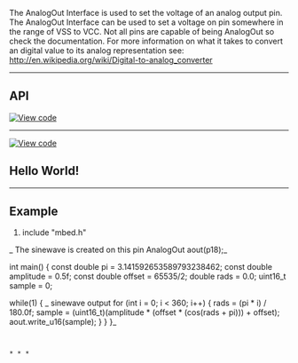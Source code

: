 The AnalogOut Interface is used to set the voltage of an analog output pin. The AnalogOut Interface can be used to set a voltage on pin somewhere in the range of VSS to VCC. Not all pins are capable of being AnalogOut so check the documentation. For more information on what it takes to convert an digital value to its analog representation see: <http://en.wikipedia.org/wiki/Digital-to-analog_converter>   


* * *

## API

[![View code](https://www.mbed.com/embed/?type=library)](https://developer.mbed.org/users/mbed_official/code/USBDevice/docs/6d85e04fb59f/classUSBSerial.html)    


* * *
[![View code](https://www.mbed.com/embed/?url=https://developer.mbed.org/users/mbed_official/code/USBDevice)](https://developer.mbed.org/users/mbed_official/code/USBDevice/file/01321bd6ff89/USBDevice/USBDevice.cpp)


## Hello World!

  
* * *

## Example

  1. include "mbed.h"

_ The sinewave is created on this pin AnalogOut aout(p18);_

int main() { const double pi = 3.141592653589793238462; const double amplitude = 0.5f; const double offset = 65535/2; double rads = 0.0; uint16_t sample = 0;

while(1) { _ sinewave output for (int i = 0; i &lt; 360; i++) { rads = (pi * i) / 180.0f; sample = (uint16_t)(amplitude * (offset * (cos(rads + pi))) + offset); aout.write_u16(sample); } } }_

```   


* * *
